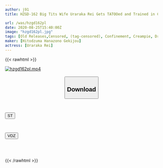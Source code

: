```yaml
---
author: j91
title: HZGD-162 Big Tits Wife Uraraka Rei Gets TATOOed and Trained in Confinement

url: /was/hzgd162pl
date: 2020-08-25T15:40:00Z
image: "hzgd162pl.jpg"
tags: [Old Releases,Censored, (tag-censored), Confinement, Creampie, Drama, Married Woman, Slut, Solowork]
maker: [Hitodzuma Hanazono Gekijou]
actress: [Uraraka Rei]
---
```



{{< rawhtml >}}

<div class="video" data-videoid="glvMpk1ozoHqMlA">
    <a href="javascript:;">
        <img src="/was/hzgd162pl/hzgd162pl.jpg" width="WIDTH" height="HEIGHT" alt="hzgd162pl.mp4" loading="lazy">
    </a>
</div>

<script type="text/javascript" src="https://j91.asia/asset/on-demand-st.js"></script>

<br>
  <link rel="stylesheet" href="https://j91.asia/asset/bs5.css">
  
  <center>
  <button class="btn btn-primary" type="button" data-bs-toggle="collapse" data-bs-target=".multi-collapse" aria-expanded="false" aria-controls="multiCollapseExample1 multiCollapseExample2"><h2>Download</h2></button></center>
</p>
<div class="row">
  <div class="col">
    <div class="collapse multi-collapse" id="multiCollapseExample1">
      <div class="card card-body">
	      	      <br>
<div class="buttons">  
<p><a href="https://streamtape.to/v/glvMpk1ozoHqMlA" target="_blank"><button class="btn-hover color-3"><i class="fa fa-download"></i> ST</button></a></p></div>
    </div>
  </div>
</div>
  <div class="col">
    <div class="collapse multi-collapse" id="multiCollapseExample2">
      <div class="card card-body">
	      <br>
<div class="buttons">
<p><a href="https://vidoza.net/hifl054o492a" target="_blank"><button class="btn-hover color-1"><i class="fa fa-download"></i> VDZ</button></a></p></div>
<br><br>
      </div>
    </div>
  </div>
</div>

{{< /rawhtml >}}